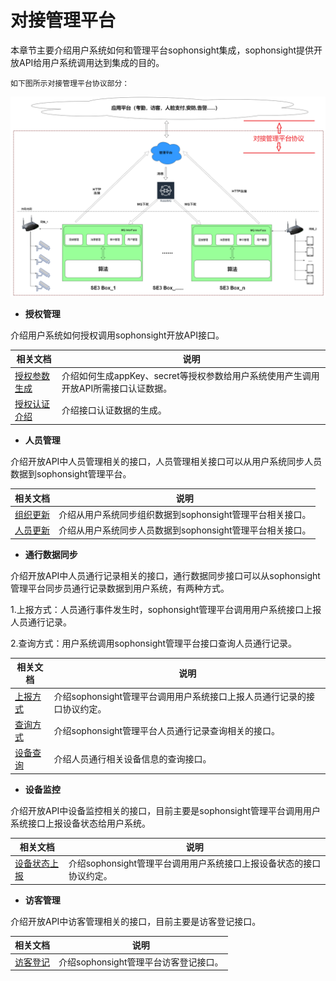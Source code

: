 # 对接管理平台


本章节主要介绍用户系统如何和管理平台sophonsight集成，sophonsight提供开放API给用户系统调用达到集成的目的。

  	如下图所示对接管理平台协议部分：
	
![](../../../../../imgs/box_platform.png)

- **授权管理**

介绍用户系统如何授权调用sophonsight开放API接口。

| 相关文档                                                     | 说明                                             |
| ------------------------------------------------------------ | ------------------------------------------------ |
| [授权参数生成](./shouquan/1-shou-quan-can-shu.md) | 介绍如何生成appKey、secret等授权参数给用户系统使用产生调用开放API所需接口认证数据。 |
| [授权认证介绍](./shouquan/2-shou-quan-ren-zheng.md) | 介绍接口认证数据的生成。|



- **人员管理**

介绍开放API中人员管理相关的接口，人员管理相关接口可以从用户系统同步人员数据到sophonsight管理平台。

| 相关文档                                                     | 说明                                             |
| ------------------------------------------------------------ | ------------------------------------------------ |
| [组织更新](./renyuan/1-zu-zhi-geng-xin.md) | 介绍从用户系统同步组织数据到sophonsight管理平台相关接口。|
| [人员更新](./renyuan/2-ren-yuan-geng-xin.md) | 介绍从用户系统同步人员数据到sophonsight管理平台相关接口。|

- **通行数据同步**

介绍开放API中人员通行记录相关的接口，通行数据同步接口可以从sophonsight管理平台同步员通行记录数据到用户系统，有两种方式。

1.上报方式：人员通行事件发生时，sophonsight管理平台调用用户系统接口上报人员通行记录。

2.查询方式：用户系统调用sophonsight管理平台接口查询人员通行记录。

| 相关文档                                                     | 说明                                             |
| ------------------------------------------------------------ | ------------------------------------------------ |
| [上报方式](./tongxing/1-shang-bao-fang-shi.md) | 介绍sophonsight管理平台调用用户系统接口上报人员通行记录的接口协议约定。|
| [查询方式](./tongxing/2-cha-xun-fang-shi.md) | 介绍sophonsight管理平台人员通行记录查询相关的接口。|
| [设备查询](./tongxing/3-she-bei-cha-xun.md) | 介绍人员通行相关设备信息的查询接口。|


- **设备监控**

介绍开放API中设备监控相关的接口，目前主要是sophonsight管理平台调用用户系统接口上报设备状态给用户系统。

| 相关文档                                                     | 说明                                             |
| ------------------------------------------------------------ | ------------------------------------------------ |
| [设备状态上报](./shebei/1-she-bei-shang-bao.md) | 介绍sophonsight管理平台调用用户系统接口上报设备状态的接口协议约定。|

- **访客管理**

介绍开放API中访客管理相关的接口，目前主要是访客登记接口。

| 相关文档                                                     | 说明                                             |
| ------------------------------------------------------------ | ------------------------------------------------ |
| [访客登记](./fangke/1-fang-ke-deng-ji.md) | 介绍sophonsight管理平台访客登记接口。|
